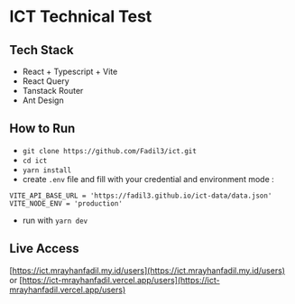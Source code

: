 # ICT Technical Test

## Tech Stack
- React + Typescript + Vite
- React Query
- Tanstack Router
- Ant Design

## How to Run
- `git clone https://github.com/Fadil3/ict.git`
- `cd ict`
- `yarn install`
- create `.env` file and fill with your credential and environment mode :
```
VITE_API_BASE_URL = 'https://fadil3.github.io/ict-data/data.json'
VITE_NODE_ENV = 'production'
```
- run with `yarn dev`

## Live Access
[https://ict.mrayhanfadil.my.id/users](https://ict.mrayhanfadil.my.id/users) or [https://ict-mrayhanfadil.vercel.app/users](https://ict-mrayhanfadil.vercel.app/users)
